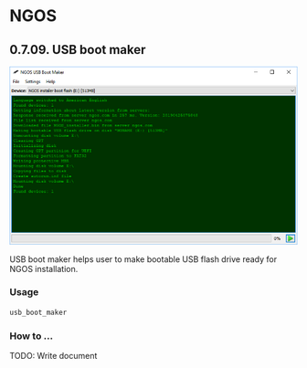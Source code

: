 NGOS
====

0.7.09. USB boot maker
----------------------

<p align="center">
    <img src="https://github.com/Gris87/ngos/blob/master/tools/qt/usb_boot_maker/Screenshot.png?raw=true" alt="Screenshot"/>
</p>

USB boot maker helps user to make bootable USB flash drive ready for NGOS installation.

### Usage

```sh
usb_boot_maker
```

### How to ...

TODO: Write document
